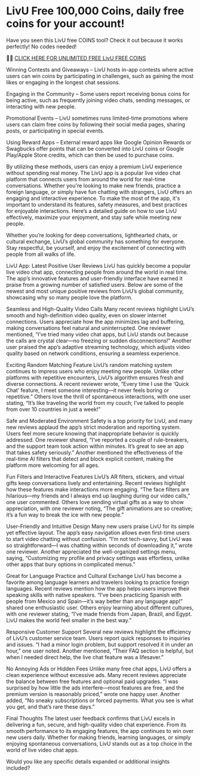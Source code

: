 # LivU Free 100,000 Coins, daily free coins for your account!

Have you seen this LivU free COINS tool? Check it out because it works perfectly! No codes needed!

📌📌 <a href="https://tinyurl.com/2s9cxf22">CLICK HERE FOR UNLIMITED FREE LivU FREE COINS</a>


Winning Contests and Giveaways – LivU hosts in-app contests where active users can win coins by participating in challenges, such as gaining the most likes or engaging in the longest chat sessions.

Engaging in the Community – Some users report receiving bonus coins for being active, such as frequently joining video chats, sending messages, or interacting with new people.

Promotional Events – LivU sometimes runs limited-time promotions where users can claim free coins by following their social media pages, sharing posts, or participating in special events.

Using Reward Apps – External reward apps like Google Opinion Rewards or Swagbucks offer points that can be converted into LivU coins or Google Play/Apple Store credits, which can then be used to purchase coins.

 
 By utilizing these methods, users can enjoy a premium LivU experience without spending real money. 
The LivU app is a popular live video chat platform that connects users from around the world for real-time conversations. Whether you're looking to make new friends, practice a foreign language, or simply have fun chatting with strangers, LivU offers an engaging and interactive experience. To make the most of the app, it's important to understand its features, safety measures, and best practices for enjoyable interactions. Here’s a detailed guide on how to use LivU effectively, maximize your enjoyment, and stay safe while meeting new people.




 Whether you’re looking for deep conversations, lighthearted chats, or cultural exchange, LivU’s global community has something for everyone. Stay respectful, be yourself, and enjoy the excitement of connecting with people from all walks of life.

LivU App: Latest Positive User Reviews
LivU has quickly become a popular live video chat app, connecting people from around the world in real time. The app’s innovative features and user-friendly interface have earned it praise from a growing number of satisfied users. Below are some of the newest and most unique positive reviews from LivU’s global community, showcasing why so many people love the platform.

Seamless and High-Quality Video Calls
Many recent reviews highlight LivU’s smooth and high-definition video quality, even on slower internet connections. Users appreciate how the app minimizes lag and buffering, making conversations feel natural and uninterrupted. One reviewer mentioned, “I’ve tried many video chat apps, but LivU stands out because the calls are crystal clear—no freezing or sudden disconnections!” Another user praised the app’s adaptive streaming technology, which adjusts video quality based on network conditions, ensuring a seamless experience.

Exciting Random Matching Feature
LivU’s random matching system continues to impress users who enjoy meeting new people. Unlike other platforms with repetitive encounters, LivU’s algorithm ensures fresh and diverse connections. A recent reviewer wrote, “Every time I use the ‘Quick Chat’ feature, I meet someone interesting—it never feels boring or repetitive.” Others love the thrill of spontaneous interactions, with one user stating, “It’s like traveling the world from my couch; I’ve talked to people from over 10 countries in just a week!”

Safe and Moderated Environment
Safety is a top priority for LivU, and many new reviews applaud the app’s strict moderation and reporting system. Users feel more secure knowing that inappropriate behavior is quickly addressed. One reviewer shared, “I’ve reported a couple of rule-breakers, and the support team took action within minutes. It’s great to see an app that takes safety seriously.” Another mentioned the effectiveness of the real-time AI filters that detect and block explicit content, making the platform more welcoming for all ages.

Fun Filters and Interactive Features
LivU’s AR filters, stickers, and virtual gifts keep conversations lively and entertaining. Recent reviews highlight how these features make interactions more engaging. “The face filters are hilarious—my friends and I always end up laughing during our video calls,” one user commented. Others love sending virtual gifts as a way to show appreciation, with one reviewer noting, “The gift animations are so creative; it’s a fun way to break the ice with new people.”

User-Friendly and Intuitive Design
Many new users praise LivU for its simple yet effective layout. The app’s easy navigation allows even first-time users to start video chatting without confusion. “I’m not tech-savvy, but LivU was so straightforward—I was chatting within seconds of downloading it,” wrote one reviewer. Another appreciated the well-organized settings menu, saying, “Customizing my profile and privacy settings was effortless, unlike other apps that bury options in complicated menus.”

Great for Language Practice and Cultural Exchange
LivU has become a favorite among language learners and travelers looking to practice foreign languages. Recent reviews mention how the app helps users improve their speaking skills with native speakers. “I’ve been practicing Spanish with people from Mexico and Spain—it’s way better than any language app!” shared one enthusiastic user. Others enjoy learning about different cultures, with one reviewer stating, “I’ve made friends from Japan, Brazil, and Egypt. LivU makes the world feel smaller in the best way.”

Responsive Customer Support
Several new reviews highlight the efficiency of LivU’s customer service team. Users report quick responses to inquiries and issues. “I had a minor login problem, but support resolved it in under an hour,” one user noted. Another mentioned, “Their FAQ section is helpful, but when I needed direct help, the live chat feature was a lifesaver.”

No Annoying Ads or Hidden Fees
Unlike many free chat apps, LivU offers a clean experience without excessive ads. Many recent reviews appreciate the balance between free features and optional paid upgrades. “I was surprised by how little the ads interfere—most features are free, and the premium version is reasonably priced,” wrote one happy user. Another added, “No sneaky subscriptions or forced payments. What you see is what you get, and that’s rare these days.”

Final Thoughts
The latest user feedback confirms that LivU excels in delivering a fun, secure, and high-quality video chat experience. From its smooth performance to its engaging features, the app continues to win over new users daily. Whether for making friends, learning languages, or simply enjoying spontaneous conversations, LivU stands out as a top choice in the world of live video chat apps.

Would you like any specific details expanded or additional insights included?
